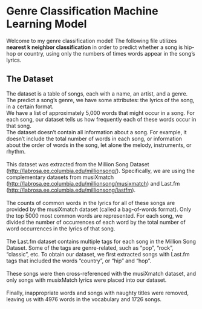 # Genre Classification Machine Learning Model
Welcome to my genre classification model! The following file utilizes **nearest k neighbor classification** in order to predict whether a song is
hip-hop or country, using only the numbers of times words appear in the song’s lyrics.

## The Dataset
The dataset is a table of songs, each with a name, an artist, and a genre. 
<br>
The predict a song’s genre, we have some attributes: the lyrics of the song, in a certain format.
<br>
We have a list of approximately 5,000 words that might occur in a song. For each song, our dataset tells us how frequently each of these words occur in that song.
<br>
The dataset doesn’t contain all information about a song. For example, it doesn’t include the
total number of words in each song, or information about the order of words in the song, let
alone the melody, instruments, or rhythm.
<br>
<br>
This dataset was extracted from the Million Song Dataset
(http://labrosa.ee.columbia.edu/millionsong/). Specifically, we are using the complementary datasets from musiXmatch (http://labrosa.ee.columbia.edu/millionsong/musixmatch) and
Last.fm (http://labrosa.ee.columbia.edu/millionsong/lastfm).
<br>
<br>
The counts of common words in the lyrics for all of these songs are provided by the musiXmatch dataset (called a bag-of-words format). Only the top 5000 most common words are represented. For each song, we divided the number of occurrences of each word by the total number of
word occurrences in the lyrics of that song.
<br>
<br>
The Last.fm dataset contains multiple tags for each song in the Million Song Dataset. Some
of the tags are genre-related, such as “pop”, “rock”, “classic”, etc. To obtain our dataset, we first
extracted songs with Last.fm tags that included the words “country”, or “hip” and “hop”. 
<br>
<br>
These songs were then cross-referenced with the musiXmatch dataset, and only songs with musixMatch
lyrics were placed into our dataset. 
<br>
<br>
Finally, inappropriate words and songs with naughty titles
were removed, leaving us with 4976 words in the vocabulary and 1726 songs.
